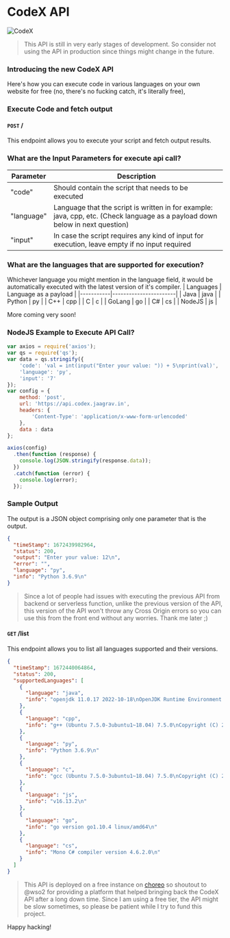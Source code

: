 # CodeX API

![CodeX](https://cronitor.io/badges/H2ppWF/production/F7bEkD7FFEXp0uypGbzlGEUtkzk.svg)

> This API is still in very early stages of development. So consider not using the API in production since things might change in the future.

### Introducing the new CodeX API

Here's how you can execute code in various languages on your own website for free (no, there's no fucking catch, it's literally free),

### Execute Code and fetch output

#### `POST` /

This endpoint allows you to execute your script and fetch output results.

### What are the Input Parameters for execute api call?

| Parameter  | Description                                                                                                                   |
| ---------- | ----------------------------------------------------------------------------------------------------------------------------- |
| "code"     | Should contain the script that needs to be executed                                                                           |
| "language" | Language that the script is written in for example: java, cpp, etc. (Check language as a payload down below in next question) |
| "input"    | In case the script requires any kind of input for execution, leave empty if no input required                                 |

### What are the languages that are supported for execution?

Whichever language you might mention in the language field, it would be automatically executed with the latest version of it's compiler.
| Languages | Language as a payload |
|-----------|-----------------------|
| Java | java |
| Python | py |
| C++ | cpp |
| C | c |
| GoLang | go |
| C# | cs |
| NodeJS | js |

More coming very soon!

### NodeJS Example to Execute API Call?

```js
var axios = require('axios');
var qs = require('qs');
var data = qs.stringify({
    'code': 'val = int(input("Enter your value: ")) + 5\nprint(val)',
    'language': 'py',
    'input': '7'
});
var config = {
    method: 'post',
    url: 'https://api.codex.jaagrav.in',
    headers: {
        'Content-Type': 'application/x-www-form-urlencoded'
    },
    data : data
};

axios(config)
  .then(function (response) {
    console.log(JSON.stringify(response.data));
  })
  .catch(function (error) {
    console.log(error);
  });
```

### Sample Output

The output is a JSON object comprising only one parameter that is the output.

```json
{
  "timeStamp": 1672439982964,
  "status": 200,
  "output": "Enter your value: 12\n",
  "error": "",
  "language": "py",
  "info": "Python 3.6.9\n"
}
```

> Since a lot of people had issues with executing the previous API from backend or serverless function, unlike the previous version of the API, this version of the API won't throw any Cross Origin errors so you can use this from the front end without any worries. Thank me later ;)

#### `GET` /list

This endpoint allows you to list all languages supported and their versions.

```json
{
  "timeStamp": 1672440064864,
  "status": 200,
  "supportedLanguages": [
    {
      "language": "java",
      "info": "openjdk 11.0.17 2022-10-18\nOpenJDK Runtime Environment (build 11.0.17+8-post-Ubuntu-1ubuntu218.04)\nOpenJDK 64-Bit Server VM (build 11.0.17+8-post-Ubuntu-1ubuntu218.04, mixed mode, sharing)\n"
    },
    {
      "language": "cpp",
      "info": "g++ (Ubuntu 7.5.0-3ubuntu1~18.04) 7.5.0\nCopyright (C) 2017 Free Software Foundation, Inc.\nThis is free software; see the source for copying conditions.  There is NO\nwarranty; not even for MERCHANTABILITY or FITNESS FOR A PARTICULAR PURPOSE.\n\n"
    },
    {
      "language": "py",
      "info": "Python 3.6.9\n"
    },
    {
      "language": "c",
      "info": "gcc (Ubuntu 7.5.0-3ubuntu1~18.04) 7.5.0\nCopyright (C) 2017 Free Software Foundation, Inc.\nThis is free software; see the source for copying conditions.  There is NO\nwarranty; not even for MERCHANTABILITY or FITNESS FOR A PARTICULAR PURPOSE.\n\n"
    },
    {
      "language": "js",
      "info": "v16.13.2\n"
    },
    {
      "language": "go",
      "info": "go version go1.10.4 linux/amd64\n"
    },
    {
      "language": "cs",
      "info": "Mono C# compiler version 4.6.2.0\n"
    }
  ]
}
```

> This API is deployed on a free instance on [choreo](https://choreo.dev/) so shoutout to @wso2 for providing a platform that helped bringing back the CodeX API after a long down time. Since I am using a free tier, the API might be slow sometimes, so please be patient while I try to fund this project.

Happy hacking!

